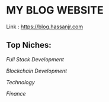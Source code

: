 # MY BLOG WEBSITE 
Link : https://blog.hassanjr.com

## Top Niches:
         
 *Full Stack Development*
         
 *Blockchain Development*
        
  *Technology* 
        
  *Finance* 
